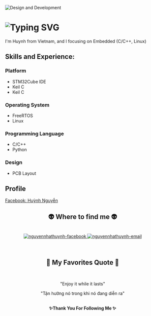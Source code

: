 ![Design and Development](https://media.licdn.com/dms/image/v2/D5622AQFVUmVWZOBzkA/feedshare-shrink_800/feedshare-shrink_800/0/1726503356258?e=1729123200&v=beta&t=kxVfueYhJBZ0jL-ugTAC-fTTE63KuOJz1lLLlSTSN44)

# ![Typing SVG](https://readme-typing-svg.demolab.com?font=Fira+Code&weight=700&size=30&duration=1000&pause=500&color=FF9999&vCenter=true&&multiline=true&random=false&width=1200&height=60&lines=Hi+there!,+My+name+is+Nguyen+Cao+Huynh👋)

I'm Huynh from Vietnam, and I focusing on Embedded (C/C++, Linux)
## Skills and Experience:
### Platform
* STM32Cube IDE
* Keil C
* Keil C
### Operating System
* FreeRTOS
* Linux
### Programming Language
*  C/C++
*  Python
### Design
* PCB Layout
  
## Profile
<a href="https://www.facebook.com/profile.php?id=100008807208674" target="blank">
  Facebook: Huỳnh Nguyễn
</a>

<!-- START GWhere to find me -->
<h2 align="center">👽 Where to find me 👽</h2>
<br>
<!-- https://icons8.com -->
<div align="center">
  <a href="https://www.facebook.com/nickyxoandev/" target="blank">
    <img src="https://img.icons8.com/bubbles/100/000000/facebook-new.png" alt="nguyennhathuynh-facebook" />
  </a>
  <!--<a href="https://www.youtube.com/@xoandev" target="blank">
    <img src="https://img.icons8.com/bubbles/100/000000/youtube-squared.png" alt="nguyennhathuynh-youtube" />
  </a>
  <a href="https://www.linkedin.com/in/nguyen-nhat-huynh-xd" target="blank">
    <img src="https://img.icons8.com/bubbles/100/000000/linkedin.png" alt="nguyennhathuynh-linkedin" />
  </a> -->
<!--   <a href="#" target="blank">
    <img src="https://img.icons8.com/bubbles/100/000000/instagram.png" alt="nguyennhathuynh-instagram" />
  </a> -->
  <a href="mailto:nguyencaohuynh37@gmail.com" target="top">
    <img src="https://img.icons8.com/bubbles/100/000000/apple-mail.png" alt="nguyennhathuynh-email" />
  </a>
</div>
<!-- END GWhere to find me -->
<br>
<br>


<h2 align="center">📑 My Favorites Quote 📑</h2>
<br>
<div align="center"> 
<p>"Enjoy it while it lasts"<p>
<p>"Tận hưởng nó trong khi nó đang diễn ra"<p>
</div>

<br>

<div align='center'>
<b> ✨Thank You For Following Me ✨</b>
</div>

<br>
<br>
<br>
<br>

